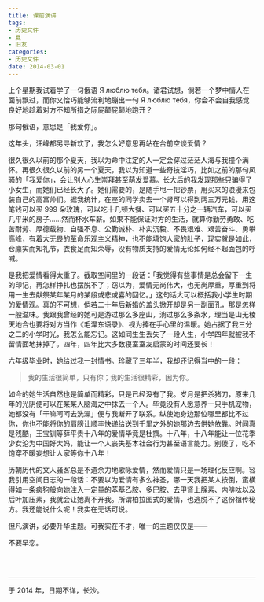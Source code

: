 ```yaml
---
title: 课前演讲
tags:
- 历史文件
- 夏
- 旧友
categories:
- 历史文件
date: 2014-03-01
---
```


上个星期我试着学了一句俄语 Я люблю тебя。诸君试想，倘若一个梦中情人在面前飘过，而你又恰巧能够流利地蹦出一句 Я люблю тебя，你会不会自我感觉良好地趁着对方不知所措之际屁颠屁颠地跑开？

那句俄语，意思是「我爱你」。

这年头，汪峰都另寻新欢了，我怎么好意思再站在台前空谈爱情？

很久很久以前的那个夏天，我以为命中注定的人一定会穿过茫茫人海与我撞个满怀。再很久很久以前的另一个夏天，我以为知道一些奇技淫巧，比如之前的那句风骚的「我爱你」，会让别人心生崇拜甚至萌发爱慕。长大后的我发现那些只骗得了小女生，而她们已经长大了。她们需要的，是随手甩一把钞票，用买来的浪漫来包装自己的高富帅们。据我统计，在座的同学卖去一个肾可以得到两三万元钱，用这笔钱可以买 999 朵玫瑰，可以吃十几顿大餐、可以买五十分之一辆汽车，可以买几平米的房子……然而杯水车薪。如果不能保证对方的生活，就算你勤劳勇敢、吃苦耐劳、厚德载物、自强不息、公勤诚朴、朴实沉毅、不畏艰难、艰苦奋斗、勇攀高峰，有着大无畏的革命乐观主义精神，也不能填饱人家的肚子，现实就是如此，仓廪实而知礼节，衣食足而知荣辱，没有物质支持的爱情无论如何经不起面包的呼喊。

是我把爱情看得太重了。截取空间里的一段话：「我觉得有些事情是总会留下一生的印记，再怎样挣扎也摆脱不了；窃以为，爱情无尚伟大，也无尚厚重，厚重到将用一生去献祭某年某月的某段或悲或喜的回忆。」这句话大可以概括我小学生时期的爱情观。真的不可想，倘若二十年后新婚的盖头掀开却是另一副面孔，那是怎样一般滋味。我跟我曾经的她可是游过那么多座山，淌过那么多条水，理当是山无棱天地合也要将对方当作《毛泽东语录》、视为捧在手心里的温暖。她占据了我三分之二的小学时光，我怎么能忘记。这如同生生丢失了一段人生，小学四年就被我不留情面地抹掉了。四年，四年比大多数寝室室友启蒙的时间还要长！

六年级毕业时，她给过我一封情书。珍藏了三年半，我却还记得当中的一段：

> 我的生活很简单，只有你；我的生活很精彩，因为你。

如今的她生活自然也是简单而精彩，只是已经没有了我。岁月是把杀猪刀，原来几年的光阴便可以在某某人脑海之中抹去一个人。毕竟没有人愿意养一只手机宠物，她都没有「干嘛呵呵去洗澡」便与我断开了联系。纵使她身边那位哪里都比不过你，你也不能将你的肩膀让顺丰快递给送到千里之外的她那边去供她依靠。时间真是残酷，王宝钏等薛平贵十八年的爱情毕竟是杜撰。十八年，十八年能让一位花季少女沦为中国好大妈，能让一个人丧失基本社会行为甚至语言能力。别傻了，吃不饱穿不暖妄想让人家等你十八年！

历朝历代的文人骚客总是不遗余力地歌咏爱情，然而爱情只是一场理化反应啊。容我引用空间日志的一段话：不要以为爱情有多么神圣，哪一天我把某人按倒，蛮横得如一条疯狗般向她注入一定量的苯基乙胺、多巴胺、去甲肾上腺素、内啡呔以及后叶加压素，我就会让她离不开我。所谓柏拉图式的爱情，也逃脱不了这份祖传秘方。我还能说什么呢！我实在无话可说。

但凡演讲，必要升华主题。可我实在不才，唯一的主题仅仅是——

不要早恋。

<br>

<br>

------

于 2014 年，日期不详，长沙。
